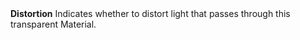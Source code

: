 <tr>
<td><strong>Distortion</strong></td>
<td>Indicates whether to distort light that passes through this transparent Material.</td>
</tr>
